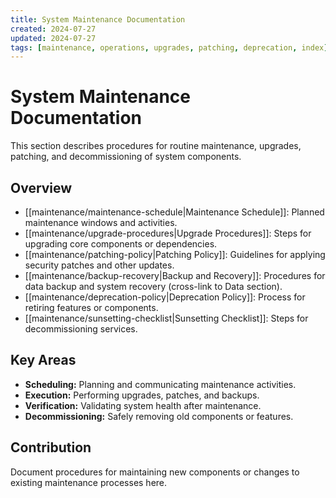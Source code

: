 ```yaml
---
title: System Maintenance Documentation
created: 2024-07-27
updated: 2024-07-27
tags: [maintenance, operations, upgrades, patching, deprecation, index]
---
```


# System Maintenance Documentation

This section describes procedures for routine maintenance, upgrades, patching, and decommissioning of system components.

## Overview

*   [[maintenance/maintenance-schedule|Maintenance Schedule]]: Planned maintenance windows and activities.
*   [[maintenance/upgrade-procedures|Upgrade Procedures]]: Steps for upgrading core components or dependencies.
*   [[maintenance/patching-policy|Patching Policy]]: Guidelines for applying security patches and other updates.
*   [[maintenance/backup-recovery|Backup and Recovery]]: Procedures for data backup and system recovery (cross-link to Data section).
*   [[maintenance/deprecation-policy|Deprecation Policy]]: Process for retiring features or components.
*   [[maintenance/sunsetting-checklist|Sunsetting Checklist]]: Steps for decommissioning services.

## Key Areas

*   **Scheduling:** Planning and communicating maintenance activities.
*   **Execution:** Performing upgrades, patches, and backups.
*   **Verification:** Validating system health after maintenance.
*   **Decommissioning:** Safely removing old components or features.

## Contribution

Document procedures for maintaining new components or changes to existing maintenance processes here. 
